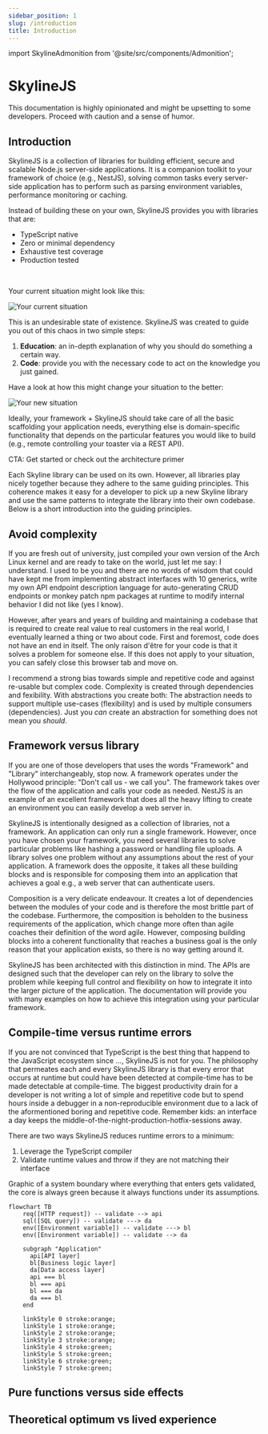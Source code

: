 ```yaml
---
sidebar_position: 1
slug: /introduction
title: Introduction
---
```


import SkylineAdmonition from '@site/src/components/Admonition';

# SkylineJS

<SkylineAdmonition type="info">
This documentation is highly opinionated and might be upsetting to some developers. Proceed with caution and a sense of humor.
</SkylineAdmonition>

## Introduction

SkylineJS is a collection of libraries for building efficient, secure and scalable Node.js server-side applications. It is a companion toolkit to your framework of choice (e.g., NestJS), solving common tasks every server-side application has to perform such as parsing environment variables, performance monitoring or caching.

Instead of building these on your own, SkylineJS provides you with libraries that are:

- TypeScript native
- Zero or minimal dependency
- Exhaustive test coverage
- Production tested

<br />

Your current situation might look like this:

![Your current situation](/img/le-situation.png)

This is an undesirable state of existence. SkylineJS was created to guide you out of this chaos in two simple steps:

1. **Education**: an in-depth explanation of why you should do something a certain way.
2. **Code**: provide you with the necessary code to act on the knowledge you just gained.

Have a look at how this might change your situation to the better:

![Your new situation](/img/le-new-situation.png)

Ideally, your framework + SkylineJS should take care of all the basic scaffolding your application needs, everything else is domain-specific functionality that depends on the particular features you would like to build (e.g., remote controlling your toaster via a REST API).

CTA: Get started or check out the architecture primer

Each Skyline library can be used on its own. However, all libraries play nicely together because they adhere to the same guiding principles. This coherence makes it easy for a developer to pick up a new Skyline library and use the same patterns to integrate the library into their own codebase. Below is a short introduction into the guiding principles.

## Avoid complexity

<!-- TODO: Graphic with curve meme on developer complexity -->

If you are fresh out of university, just compiled your own version of the Arch Linux kernel and are ready to take on the world, just let me say: I understand. I used to be you and there are no words of wisdom that could have kept me from implementing abstract interfaces with 10 generics, write my own API endpoint description language for auto-generating CRUD endpoints or monkey patch npm packages at runtime to modify internal behavior I did not like (yes I know).

However, after years and years of building and maintaining a codebase that is required to create real value to real customers in the real world, I eventually learned a thing or two about code. First and foremost, code does not have an end in itself. The only raison d'être for your code is that it solves a problem for someone else. If this does not apply to your situation, you can safely close this browser tab and move on.

I recommend a strong bias towards simple and repetitive code and against re-usable but complex code. Complexity is created through dependencies and fexibility. With abstractions you create both: The abstraction needs to support multiple use-cases (flexibility) and is used by multiple consumers (dependencies). Just you _can_ create an abstraction for something does not mean you _should_.

## Framework versus library

If you are one of those developers that uses the words "Framework" and "Library" interchangeably, stop now. A framework operates under the Hollywood principle: "Don't call us - we call you". The framework takes over the flow of the application and calls your code as needed. NestJS is an example of an excellent framework that does all the heavy lifting to create an environment you can easily develop a web server in.

SkylineJS is intentionally designed as a collection of libraries, not a framework. An application can only run a single framework. However, once you have chosen your framework, you need several libraries to solve particular problems like hashing a password or handling file uploads. A library solves one problem without any assumptions about the rest of your application. A framework does the opposite, it takes all these building blocks and is responsible for composing them into an application that achieves a goal e.g., a web server that can authenticate users.

Composition is a very delicate endeavour. It creates a lot of dependencies between the modules of your code and is therefore the most brittle part of the codebase. Furthermore, the composition is beholden to the business requirements of the application, which change more often than agile coaches their definition of the word agile. However, composing building blocks into a coherent functionality that reaches a business goal is the only reason that your application exists, so there is no way getting around it.

SkylineJS has been architected with this distinction in mind. The APIs are designed such that the developer can rely on the library to solve the problem while keeping full control and flexibility on how to integrate it into the larger picture of the application. The documentation will provide you with many examples on how to achieve this integration using your particular framework.

## Compile-time versus runtime errors

If you are not convinced that TypeScript is the best thing that happend to the JavaScript ecosystem since ..., SkylineJS is not for you. The philosophy that permeates each and every SkylineJS library is that every error that occurs at runtime but could have been detected at compile-time has to be made detectable at compile-time. The biggest productivity drain for a developer is not writing a lot of simple and repetitive code but to spend hours inside a debugger in a non-reproducible environment due to a lack of the aformentioned boring and repetitive code. Remember kids: an interface a day keeps the middle-of-the-night-production-hotfix-sessions away.

There are two ways SkylineJS reduces runtime errors to a minimum:

1. Leverage the TypeScript compiler
2. Validate runtime values and throw if they are not matching their interface

Graphic of a system boundary where everything that enters gets validated, the core is always green because it always functions under its assumptions.

```mermaid
flowchart TB
    req([HTTP request]) -- validate --> api
    sql([SQL query]) -- validate ---> da
    env([Environment variable]) -- validate ---> bl
    env([Environment variable]) -- validate --> da

    subgraph "Application"
      api[API layer]
      bl[Business logic layer]
      da[Data access layer]
      api === bl
      bl === api
      bl === da
      da === bl
    end

    linkStyle 0 stroke:orange;
    linkStyle 1 stroke:orange;
    linkStyle 2 stroke:orange;
    linkStyle 3 stroke:orange;
    linkStyle 4 stroke:green;
    linkStyle 5 stroke:green;
    linkStyle 6 stroke:green;
    linkStyle 7 stroke:green;
```

## Pure functions versus side effects

<!--
Example: util functions that depend on env vars
-->

## Theoretical optimum vs lived experience

<!--
"Everybody has a plan until they get hit in the face".
Example: cache inconsistency observability strategy.
-->
